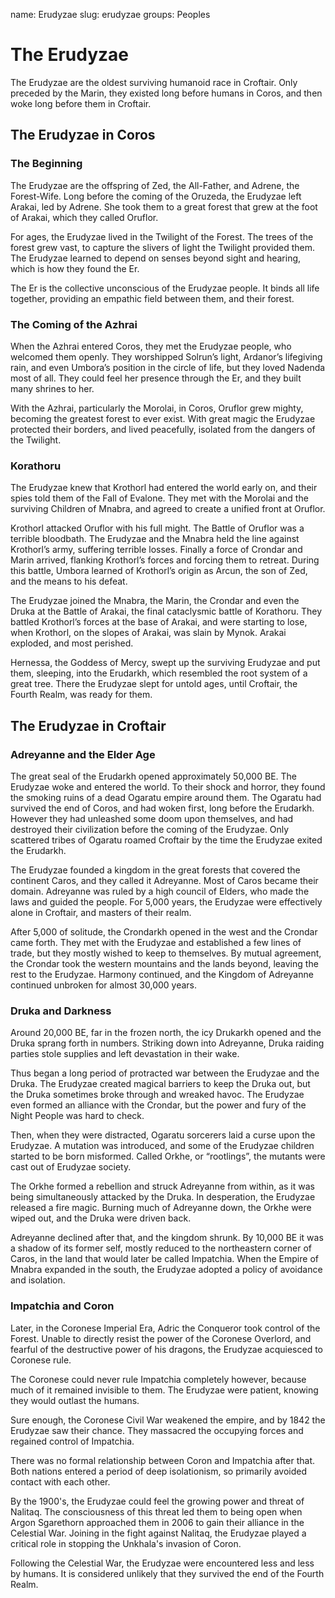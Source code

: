 name: Erudyzae
slug: erudyzae
groups: Peoples

# The Erudyzae

The Erudyzae are the oldest surviving humanoid race in Croftair. Only preceded by the Marin, they existed long before humans in Coros, and then woke long before them in Croftair.

## The Erudyzae in Coros

### The Beginning
The Erudyzae are the offspring of Zed, the All-Father, and Adrene, the Forest-Wife. Long before the coming of the Oruzeda, the Erudyzae left Arakai, led by Adrene. She took them to a great forest that grew at the foot of Arakai, which they called Oruflor.

For ages, the Erudyzae lived in the Twilight of the Forest. The trees of the forest grew vast, to capture the slivers of light the Twilight provided them. The Erudyzae learned to depend on senses beyond sight and hearing, which is how they found the Er.

The Er is the collective unconscious of the Erudyzae people. It binds all life together, providing an empathic field between them, and their forest.

### The Coming of the Azhrai

When the Azhrai entered Coros, they met the Erudyzae people, who welcomed them openly. They worshipped Solrun’s light, Ardanor’s lifegiving rain, and even Umbora’s position in the circle of life, but they loved Nadenda most of all. They could feel her presence through the Er, and they built many shrines to her.

With the Azhrai, particularly the Morolai, in Coros, Oruflor grew mighty, becoming the greatest forest to ever exist. With great magic the Erudyzae protected their borders, and lived peacefully, isolated from the dangers of the Twilight.

### Korathoru

The Erudyzae knew that Krothorl had entered the world early on, and their spies told them of the Fall of Evalone. They met with the Morolai and the surviving Children of Mnabra, and agreed to create a unified front at Oruflor.

Krothorl attacked Oruflor with his full might.  The Battle of Oruflor was a terrible bloodbath. The Erudyzae and the Mnabra held the line against Krothorl’s army, suffering terrible losses. Finally a force of Crondar and Marin arrived, flanking Krothorl’s forces and forcing them to retreat. During this battle, Umbora learned of Krothorl’s origin as Arcun, the son of Zed, and the means to his defeat.

The Erudyzae joined the Mnabra, the Marin, the Crondar and even the Druka at the Battle of Arakai, the final cataclysmic battle of Korathoru. They battled Krothorl’s forces at the base of Arakai, and were starting to lose, when Krothorl, on the slopes of Arakai, was slain by Mynok. Arakai exploded, and most perished.

Hernessa, the Goddess of Mercy, swept up the surviving Erudyzae and put them, sleeping, into the Erudarkh, which resembled the root system of a great tree. There the Erudyzae slept for untold ages, until Croftair, the Fourth Realm, was ready for them.

## The Erudyzae in Croftair

### Adreyanne and the Elder Age

The great seal of the Erudarkh opened approximately 50,000 BE. The Erudyzae woke and entered the world. To their shock and horror, they found the smoking ruins of a dead Ogaratu empire around them. The Ogaratu had survived the end of Coros, and had woken first, long before the Erudarkh. However they had unleashed some doom upon themselves, and had destroyed their civilization before the coming of the Erudyzae. Only scattered tribes of Ogaratu roamed Croftair by the time the Erudyzae exited the Erudarkh.

The Erudyzae founded a kingdom in the great forests that covered the continent Caros, and they called it Adreyanne. Most of Caros became their domain. Adreyanne was ruled by a high council of Elders, who made the laws and guided the people. For 5,000 years, the Erudyzae were effectively alone in Croftair, and masters of their realm.

After 5,000 of solitude, the Crondarkh opened in the west and the Crondar came forth. They met with the Erudyzae and established a few lines of trade, but they mostly wished to keep to themselves.  By mutual agreement, the Crondar took the western mountains and the lands beyond, leaving the rest to the Erudyzae. Harmony continued, and the Kingdom of Adreyanne continued unbroken for almost 30,000 years.

### Druka and Darkness

Around 20,000 BE, far in the frozen north, the icy Drukarkh opened and the Druka sprang forth in numbers. Striking down into Adreyanne, Druka raiding parties stole supplies and left devastation in their wake.

Thus began a long period of protracted war between the Erudyzae and the Druka. The Erudyzae created magical barriers to keep the Druka out, but the Druka sometimes broke through and wreaked havoc. The Erudyzae even formed an alliance with the Crondar, but the power and fury of the Night People was hard to check.

Then, when they were distracted, Ogaratu sorcerers laid a curse upon the Erudyzae. A mutation was introduced, and some of the Erudyzae children started to be born misformed. Called Orkhe, or “rootlings”, the mutants were cast out of Erudyzae society.

The Orkhe formed a rebellion and struck Adreyanne from within, as it was being simultaneously attacked by the Druka. In desperation, the Erudyzae released a fire magic. Burning much of Adreyanne down, the Orkhe were wiped out, and the Druka were driven back.

Adreyanne declined after that, and the kingdom shrunk. By 10,000 BE it was a shadow of its former self, mostly reduced to the northeastern corner of Caros, in the land that would later be called Impatchia. When the Empire of Mnabra expanded in the south, the Erudyzae adopted a policy of avoidance and isolation.

### Impatchia and Coron

Later, in the Coronese Imperial Era, Adric the Conqueror took control of the Forest. Unable to directly resist the power of the Coronese Overlord, and fearful of the destructive power of his dragons, the Erudyzae acquiesced to Coronese rule.

The Coronese could never rule Impatchia completely however, because much of it remained invisible to them. The Erudyzae were patient, knowing they would outlast the humans.

Sure enough, the Coronese Civil War weakened the empire, and by 1842 the Erudyzae saw their chance. They massacred the occupying forces and regained control of Impatchia.

There was no formal relationship between Coron and Impatchia after that. Both nations entered a period of deep isolationism, so primarily avoided contact with each other.

By the 1900's, the Erudyzae could feel the growing power and threat of Nalitaq. The consciousness of this threat led them to being open when Argon Sgarethorn approached them in 2006 to gain their alliance in the Celestial War. Joining in the fight against Nalitaq, the Erudyzae played a critical role in stopping the Unkhala's invasion of Coron.

Following the Celestial War, the Erudyzae were encountered less and less by humans. It is considered unlikely that they survived the end of the Fourth Realm.


